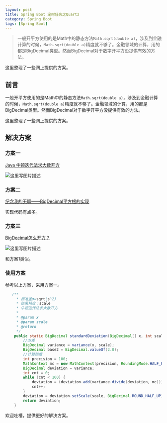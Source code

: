 ```yaml
---
layout: post
title: Spring Boot 定时任务之Quartz
category: Spring Boot 
tags: [Spring Boot]
---
```



>一般开平方使用的是Math中的静态方法`Math.sqrt(double a)`，涉及到金融计算的时候，`Math.sqrt(double a)`精度就不够了。金融领域的计算，用的都是BigDecimal类型。然而BigDecimal对于数字开平方没提供有效的方法。
 
 这里整理了一些网上提供的方案。


## 前言
一般开平方使用的是Math中的静态方法`Math.sqrt(double a)`，涉及到金融计算的时候，`Math.sqrt(double a)`精度就不够了。金融领域的计算，用的都是BigDecimal类型。然而BigDecimal对于数字开平方没提供有效的方法。

这里整理了一些网上提供的方案。

## 解决方案

### 方案一

[Java 牛顿迭代法求大数开方](http://kugwzk.info/index.php/archives/1662)

![这里写图片描述](http://img.blog.csdn.net/20170921140717996?watermark/2/text/aHR0cDovL2Jsb2cuY3Nkbi5uZXQvUmlja3lJVA==/font/5a6L5L2T/fontsize/400/fill/I0JBQkFCMA==/dissolve/70/gravity/SouthEast)

### 方案二

[纪念我的无聊——BigDecimal平方根的实现](http://blog.csdn.net/zhuzeitou/article/details/5011119)

实现代码有点多。

### 方案三

 [BigDecimal怎么开方？](http://www.debugease.com/j2se/898449.html)

![这里写图片描述](http://img.blog.csdn.net/20170921140755576?watermark/2/text/aHR0cDovL2Jsb2cuY3Nkbi5uZXQvUmlja3lJVA==/font/5a6L5L2T/fontsize/400/fill/I0JBQkFCMA==/dissolve/70/gravity/SouthEast)

和方案1类似。

### 使用方案

参考以上方案，采用方案一。

```java
   /**
     * 标准差σ=sqrt(s^2)
     * 结果精度：scale
     * 牛顿迭代法求大数开方
     *
     * @param x
     * @param scale
     * @return
     */
    public static BigDecimal standardDeviation(BigDecimal[] x, int scale) {
        //方差
        BigDecimal variance = variance(x, scale);
        BigDecimal base2 = BigDecimal.valueOf(2.0);
        //计算精度
        int precision = 100;
        MathContext mc = new MathContext(precision, RoundingMode.HALF_UP);
        BigDecimal deviation = variance;
        int cnt = 0;
        while (cnt < 100) {
            deviation = (deviation.add(variance.divide(deviation, mc))).divide(base2, mc);
            cnt++;
        }
        deviation = deviation.setScale(scale, BigDecimal.ROUND_HALF_UP);
        return deviation;
    }
```



欢迎吐槽，提供更好的解决方案。







